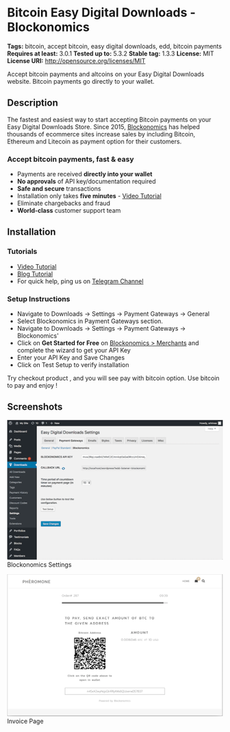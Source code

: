 # Bitcoin Easy Digital Downloads - Blockonomics # 
**Tags:** bitcoin, accept bitcoin, easy digital downloads, edd, bitcoin payments 
**Requires at least:** 3.0.1 
**Tested up to:** 5.3.2 
**Stable tag:** 1.3.3
**License:** MIT 
**License URI:** http://opensource.org/licenses/MIT 

Accept bitcoin payments and altcoins on your Easy Digital Downloads website. Bitcoin payments go directly to your wallet. 

## Description ## 

The fastest and easiest way to start accepting Bitcoin payments on your Easy Digital Downloads Store. Since 2015, [Blockonomics](https://www.blockonomics.co/merchants?utm_source=wordpress-edd) has helped thousands of ecommerce sites increase sales by including Bitcoin, Ethereum and Litecoin as payment option for their customers. 

### Accept bitcoin payments, fast & easy ### 
- Payments are received **directly into your wallet** 
- **No approvals** of API key/documentation required 
- **Safe and secure** transactions 
- Installation only takes **five minutes** - [Video Tutorial](https://www.youtube.com/watch?v=ZL8pM_yqmaU)   
- Eliminate chargebacks and fraud 
- **World-class** customer support team 

## Installation ## 

### Tutorials ### 
- [Video Tutorial](https://www.youtube.com/watch?v=ZL8pM_yqmaU) 
- [Blog Tutorial](https://blog.blockonomics.co/how-to-accept-bitcoin-on-your-edd-wordpress-shop-3d26df31901d) 
- For quick help, ping us on [Telegram Channel](https://t.me/BlockonomicsCo) 

### Setup Instructions ### 
- Navigate to Downloads -> Settings -> Payment Gateways -> General
- Select Blockonomics in Payment Gateways section.
- Navigate to Downloads -> Settings -> Payment Gateways -> Blockonomics'
- Click on **Get Started for Free** on [Blockonomics > Merchants](https://www.blockonomics.co/merchants) and complete the wizard to get your API Key
- Enter your API Key and Save Changes
- Click on Test Setup to verify installation
	
Try checkout product , and you will see pay with bitcoin option. 
Use bitcoin to pay and enjoy ! 

## Screenshots ## 

![](assets-wp-repo/screenshot-1.png) 
Blockonomics Settings

![](assets-wp-repo/screenshot-2.png) 
Invoice Page

